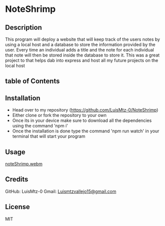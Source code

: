 # NoteShrimp 

## Description

This program will deploy a website that will keep track of the users notes by using a local host and a database to store the information provided by the user.
Every time an individual adds a title and the note for each individual that note will then be stored inside the database to store it.
This was a great project to that helps dab into express and host all my future projects on the local host

## table of Contents

## Installation

- Head over to my repository (https://github.com/LuisMtz-0/NoteShrimp)
- Either clone or fork the repository to your own
- Once its in your device make sure to download all the dependencies using the command 'npm i'
- Once the installation is done type the command 'npm run watch' in your terminal that will start your program

## Usage

[noteShrimp.webm](https://github.com/LuisMtz-0/NoteShrimp/assets/118570822/9480ff6b-2cdc-4050-b727-47c0d636d288)


## Credits

GitHub: LuisMtz-0
Gmail: Luismtzvallejo15@gmail.com

## License 

MIT
